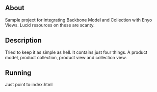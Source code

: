 ## About
Sample project for integrating Backbone Model and Collection with Enyo Views. Lucid resources on these are scanty.

## Description
Tried to keep it as simple as hell. It contains just four things. A product model, product collection, product view and collection view.

## Running
Just point to index.html
